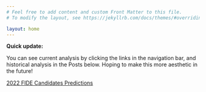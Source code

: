 ```yaml
---
# Feel free to add content and custom Front Matter to this file.
# To modify the layout, see https://jekyllrb.com/docs/themes/#overriding-theme-defaults

layout: home
---
```

**Quick update:**

You can see current analysis by clicking the links in the navigation bar, and historical analysis in the Posts below. Hoping to make this more aesthetic in the future!

[2022 FIDE Candidates Predictions][2022-candidates]


[2022-candidates]: tournaments/2022-candidates-tournament/index.md